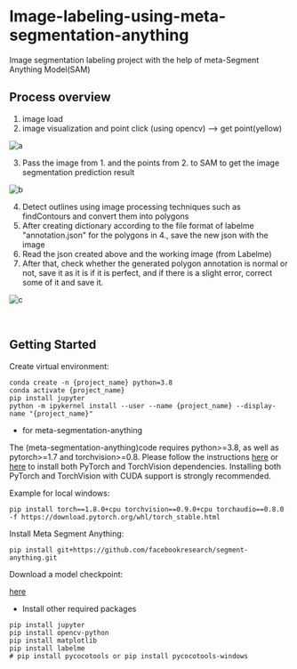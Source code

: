 # Image-labeling-using-meta-segmentation-anything
Image segmentation labeling project with the help of meta-Segment Anything Model(SAM)

## Process overview
1. image load
2. image visualization and point click (using opencv) --> get point(yellow)

![a](https://github.com/DeepHM/Image-labeling-using-meta-segmentation-anything/assets/37736774/1b0c168a-cdfe-4b43-9a26-efd8838ed827)

3. Pass the image from 1. and the points from 2. to SAM to get the image segmentation prediction result

![b](https://github.com/DeepHM/Image-labeling-using-meta-segmentation-anything/assets/37736774/ce2f08c1-2cda-4e0b-8043-ac6fd13da4be)

4. Detect outlines using image processing techniques such as findContours and convert them into polygons
5. After creating dictionary according to the file format of labelme "annotation.json" for the polygons in 4., save the new json with the image
6. Read the json created above and the working image (from Labelme)
7. After that, check whether the generated polygon annotation is normal or not, save it as it is if it is perfect, and if there is a slight error, correct some of it and save it.

![c](https://github.com/DeepHM/Image-labeling-using-meta-segmentation-anything/assets/37736774/fd681447-6a36-4e99-a9c7-0a5479c29793)

 <br/> 
 
## Getting Started

Create virtual environment:
```
conda create -n {project_name} python=3.8
conda activate {project_name}
pip install jupyter
python -m ipykernel install --user --name {project_name} --display-name "{project_name}"
```

- for meta-segmentation-anything

The (meta-segmentation-anything)code requires python>=3.8, as well as pytorch>=1.7 and torchvision>=0.8. Please follow the instructions [here](https://pytorch.org/get-started/locally/) or [here](https://pytorch.org/get-started/previous-versions/) to install both PyTorch and TorchVision dependencies. Installing both PyTorch and TorchVision with CUDA support is strongly recommended.

Example for local windows:
```
pip install torch==1.8.0+cpu torchvision==0.9.0+cpu torchaudio==0.8.0 -f https://download.pytorch.org/whl/torch_stable.html
```

Install Meta Segment Anything:

```
pip install git+https://github.com/facebookresearch/segment-anything.git
```
Download a model checkpoint:

[here](https://github.com/facebookresearch/segment-anything#model-checkpoints)

- Install other required packages
```
pip install jupyter
pip install opencv-python
pip install matplotlib
pip install labelme
# pip install pycocotools or pip install pycocotools-windows
```
